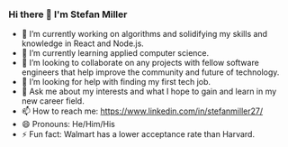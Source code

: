 ### Hi there 👋 I'm Stefan Miller

- 🔭 I’m currently working on algorithms and solidifying my skills and knowledge in React and Node.js.
- 🌱 I’m currently learning applied computer science.
- 👯 I’m looking to collaborate on any projects with fellow software engineers that help improve the community and future of technology.
- 🤔 I’m looking for help with finding my first tech job.
- 💬 Ask me about my interests and what I hope to gain and learn in my new career field.
- 📫 How to reach me: https://www.linkedin.com/in/stefanmiller27/
- 😄 Pronouns: He/Him/His
- ⚡ Fun fact: Walmart has a lower acceptance rate than Harvard.


<!--
**stefanmiller27/stefanmiller27** is a ✨ _special_ ✨ repository because its `README.md` (this file) appears on your GitHub profile.

Here are some ideas to get you started:

- 🔭 I’m currently working on algorithims and solidifying my skills and knowledge in React and Node.js
- 🌱 I’m currently learning applied computer science
- 👯 I’m looking to collaborate on any projects with fellow software engineers that help improve the community
- 🤔 I’m looking for help with finding my first tech job
- 💬 Ask me about my interests and what I hope to gain and learn in my new career
- 📫 How to reach me: https://www.linkedin.com/in/stefanmiller27/
- 😄 Pronouns: He/Him/His
- ⚡ Fun fact: Walmart has a lower acceptance rate than Harvard.
-->
